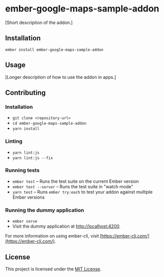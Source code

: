 ember-google-maps-sample-addon
==============================================================================

[Short description of the addon.]

Installation
------------------------------------------------------------------------------

```
ember install ember-google-maps-sample-addon
```


Usage
------------------------------------------------------------------------------

[Longer description of how to use the addon in apps.]


Contributing
------------------------------------------------------------------------------

### Installation

* `git clone <repository-url>`
* `cd ember-google-maps-sample-addon`
* `yarn install`

### Linting

* `yarn lint:js`
* `yarn lint:js --fix`

### Running tests

* `ember test` – Runs the test suite on the current Ember version
* `ember test --server` – Runs the test suite in "watch mode"
* `yarn test` – Runs `ember try:each` to test your addon against multiple Ember versions

### Running the dummy application

* `ember serve`
* Visit the dummy application at [http://localhost:4200](http://localhost:4200).

For more information on using ember-cli, visit [https://ember-cli.com/](https://ember-cli.com/).

License
------------------------------------------------------------------------------

This project is licensed under the [MIT License](LICENSE.md).
